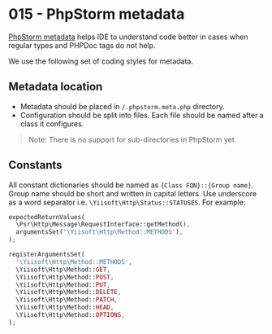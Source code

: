 # 015 - PhpStorm metadata

[PhpStorm metadata](https://www.jetbrains.com/help/phpstorm/ide-advanced-metadata.html) helps IDE to understand
code better in cases when regular types and PHPDoc tags do not help.

We use the following set of coding styles for metadata.

## Metadata location

- Metadata should be placed in `/.phpstorm.meta.php` directory.
- Configuration should be split into files. Each file should be named after a class it configures.

> Note: There is no support for sub-directories in PhpStorm yet.

## Constants 

All constant dictionaries should be named as `{Class FQN}::{Group name}`. Group name should be short and written in
capital letters. Use underscore as a word separator i.e. `\Yiisoft\Http\Status::STATUSES`. For example:

```php
expectedReturnValues(
  \Psr\Http\Message\RequestInterface::getMethod(),
  argumentsSet('\Yiisoft\Http\Method::METHODS'),
);

registerArgumentsSet(
  '\Yiisoft\Http\Method::METHODS',
  \Yiisoft\Http\Method::GET,
  \Yiisoft\Http\Method::POST,
  \Yiisoft\Http\Method::PUT,
  \Yiisoft\Http\Method::DELETE,
  \Yiisoft\Http\Method::PATCH,
  \Yiisoft\Http\Method::HEAD,
  \Yiisoft\Http\Method::OPTIONS,
);
```
